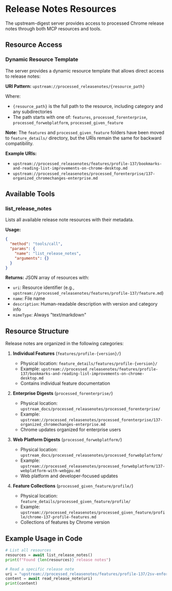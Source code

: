 # Release Notes Resources

The upstream-digest server provides access to processed Chrome release notes through both MCP resources and tools.

## Resource Access

### Dynamic Resource Template
The server provides a dynamic resource template that allows direct access to release notes:

**URI Pattern:** `upstream://processed_releasenotes/{resource_path}`

Where:
- `{resource_path}` is the full path to the resource, including category and any subdirectories
- The path starts with one of: `features`, `processed_forenterprise`, `processed_forwebplatform`, `processed_given_feature`

**Note:** The `features` and `processed_given_feature` folders have been moved to `feature_details/` directory, but the URIs remain the same for backward compatibility.

**Example URIs:**
- `upstream://processed_releasenotes/features/profile-137/bookmarks-and-reading-list-improvements-on-chrome-desktop.md`
- `upstream://processed_releasenotes/processed_forenterprise/137-organized_chromechanges-enterprise.md`

## Available Tools

### list_release_notes
Lists all available release note resources with their metadata.

**Usage:**
```json
{
  "method": "tools/call",
  "params": {
    "name": "list_release_notes",
    "arguments": {}
  }
}
```

**Returns:** JSON array of resources with:
- `uri`: Resource identifier (e.g., `upstream://processed_releasenotes/features/profile-137/feature.md`)
- `name`: File name
- `description`: Human-readable description with version and category info
- `mimeType`: Always "text/markdown"


## Resource Structure

Release notes are organized in the following categories:

1. **Individual Features** (`features/profile-{version}/`)
   - Physical location: `feature_details/features/profile-{version}/`
   - Example: `upstream://processed_releasenotes/features/profile-137/bookmarks-and-reading-list-improvements-on-chrome-desktop.md`
   - Contains individual feature documentation

2. **Enterprise Digests** (`processed_forenterprise/`)
   - Physical location: `upstream_docs/processed_releasenotes/processed_forenterprise/`
   - Example: `upstream://processed_releasenotes/processed_forenterprise/137-organized_chromechanges-enterprise.md`
   - Chrome updates organized for enterprise users

3. **Web Platform Digests** (`processed_forwebplatform/`)
   - Physical location: `upstream_docs/processed_releasenotes/processed_forwebplatform/`
   - Example: `upstream://processed_releasenotes/processed_forwebplatform/137-webplatform-with-webgpu.md`
   - Web platform and developer-focused updates

4. **Feature Collections** (`processed_given_feature/profile/`)
   - Physical location: `feature_details/processed_given_feature/profile/`
   - Example: `upstream://processed_releasenotes/processed_given_feature/profile/chrome-137-profile-features.md`
   - Collections of features by Chrome version

## Example Usage in Code

```python
# List all resources
resources = await list_release_notes()
print(f"Found {len(resources)} release notes")

# Read a specific release note
uri = "upstream://processed_releasenotes/features/profile-137/2sv-enforcement-for-admins.md"
content = await read_release_note(uri)
print(content)
```